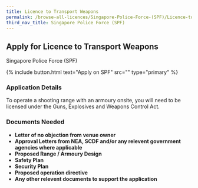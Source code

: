 ```yaml
---
title: Licence to Transport Weapons
permalink: /browse-all-licences/Singapore-Police-Force-(SPF)/Licence-to-Transport-Weapons
third_nav_title: Singapore Police Force (SPF)
---
```


## Apply for Licence to Transport Weapons

Singapore Police Force (SPF)

{% include button.html text="Apply on SPF" src="" type="primary" %}

<H3>Application Details</H3>

<p>To operate a shooting range with an armoury onsite, you will need to be licensed under the Guns, Explosives and Weapons Control Act.</p>

<H3>Documents Needed</H3>

<ul>
<li><strong>Letter of no objection from venue owner</strong></li>
<li><strong>Approval Letters from NEA, SCDF and/or any relevent government agencies where applicable</strong></li>
<li><strong>Proposed Range / Armoury Design</strong></li>
<li><strong>Safety Plan</strong></li>
<li><strong>Security Plan</strong></li>
<li><strong>Proposed operation directive</strong></li>
<li><strong>Any other relevent documents to support the application</strong></li>
</ul>

